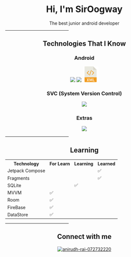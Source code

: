 <h1 align="center">Hi, I'm SirOogway</h1>
<p align="center">The best junior android developer</p>

<!--horizontal divider(gradiant)-->
<hr align="center" color="orange" width="40%">
<h2 align="center">Technologies That I Know</h2>
<!--tech stack icons-->
<div align="center">
    <h3>Android</h3>
    <img src="https://blogger.googleusercontent.com/img/b/R29vZ2xl/AVvXsEjC97Z8BResg5dlPqczsRCFhP6zewWX0X0e7fVPG-G7PuUZwwZVsi9OPoqJYkgqT2h0FI95SsmWzVEgpt8b8HAqFiIxZ98TFtY4lE0b8UrtVJ2HrJebRwl6C9DslsQDl9KnBIrdHS6LtkY/s1600/jetpack+compose+icon_RGB.png" height="58"/>
    <img src="https://skillicons.dev/icons?i=kotlin,sqlite,androidstudio" height="50"/>
    <img src="./PNGs/xml_img.png" height="50"/><br/>
    <h3>SVC (System Version Control)</h3>
    <img src="https://skillicons.dev/icons?i=git,github" /><br/>
    <h3>Extras</h3>
    <img src="https://skillicons.dev/icons?i=discord,figma,linux,md,vscode" /><br/>
</div>

<hr align="center" color="orange" width="40%">
<h2 align="center">Learning</h2>
<div align="center">
        <table>
            <tr><th>Technology</th><th>For Learn</th><th>Learning</th><th>Learned</ht></tr>
            <tr><td>Jetpack Compose</td><td></td><td></td><td>✅</td></tr>
            <tr><td>Fragments</td>      <td></td><td></td><td>✅</td></tr>
            <tr><td>SQLite</td>         <td></td><td>✅</td><td></td></tr>
            <tr><td>MVVM</td>           <td>✅</td><td></td><td></td></tr>
            <tr><td>Room</td>           <td>✅</td><td></td><td></td></tr>
            <tr><td>FireBase</td>       <td>✅</td><td></td><td></td></tr>
            <tr><td>DataStore</td>      <td>✅</td><td></td><td></td></tr>
        </table>
</div>
<hr align="center" color="orange" width="40%">
<h2 align="center">Connect with me</h2>
<p align="center">
    <a href="https://www.linkedin.com/in/andres-garcia-siroogway/" target="blank"><img align="center" src="https://raw.githubusercontent.com/rahuldkjain/github-profile-readme-generator/master/src/images/icons/Social/linked-in-alt.svg" alt="anirudh-rai-072732220" height="30" width="40" /></a>
</p>


